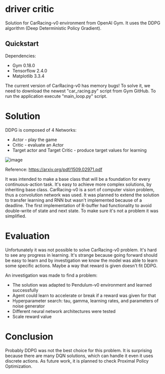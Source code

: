# driver critic
Solution for CarRacing-v0 environment from OpenAI Gym. It uses the DDPG algorithm (Deep Deterministic Policy Gradient).

## Quickstart
Dependencies:
* Gym 0.18.0
* Tensorflow 2.4.0
* Matplotlib 3.3.4

The current version of CarRacing-v0 has memory bugs! To solve it, we need to download the newest "car_racing.py" script from Gym GitHub.
To run the application execute "main_loop.py" script.

# Solution
DDPG is composed of 4 Networks:
* Actor - play the game
* Critic - evaluate an Actor
* Target actor and Target Critic - produce target values for learning

![image](https://user-images.githubusercontent.com/6407844/111140756-ffdf5080-8582-11eb-8372-8764c0c0e1d9.png)

Reference:
https://arxiv.org/pdf/1509.02971.pdf

It was intended to make a base class that will be a foundation for every continuous-action task. It's easy to achieve more complex solutions, by inheriting base class.
CarRacing-v0 is a sort of computer vision problem, thus a convolution network was used. It was planned to extend the solution to transfer learning and RNN but wasn't implemented because of a deadline.
The first implementation of R-buffer had functionality to avoid double-write of state and next state. To make sure it's not a problem it was simplified.


# Evaluation
Unfortunately  it was not possible to solve CarRacing-v0 problem.
It's hard to see any progress in learning. It's strange because going forward should be easy to learn and by investigation we know the model was able to learn some specific actions. Maybe a way that reward is given doesn't fit DDPG.

An investigation was made to find a problem:
* The solution was adapted to Pendulum-v0 environment and learned successfully
* Agent could learn to accelerate or break if a reward was given for that
* Hyperparameter search: tau, gamma, learning rates, and parameters of noise generator
* Different neural network architectures were tested
* Scale reward value

# Conclusion
Probably DDPG was not the best choice for this problem. It is surprising because there are many DQN solutions, which can handle it even it uses discrete actions.
As future work, it is planned to check Proximal Policy Optimization.
